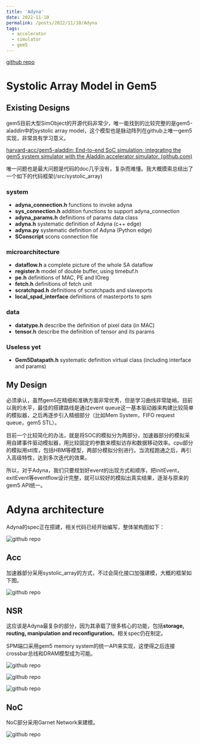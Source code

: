 ```yaml
---
title: 'Adyna'
date: 2022-11-10
permalink: /posts/2022/11/10/Adyna
tags:
  - accelerator
  - simulator
  - gem5
---
```

[github repo](https://github.com/starkerfirst/adyna)







# Systolic Array Model in Gem5

## Existing Designs

gem5目前大型SimObject的开源代码非常少，唯一能找到的比较完整的是gem5-aladdin中的systolic array model，这个模型也是脉动阵列在github上唯一gem5实现，非常具有学习意义。

[harvard-acc/gem5-aladdin: End-to-end SoC simulation: integrating the gem5 system simulator with the Aladdin accelerator simulator. (github.com)](https://github.com/harvard-acc/gem5-aladdin)

唯一问题也是最大问题是代码的doc几乎没有，复杂而难懂。我大概摸索总结出了一个如下的代码框架(/src/systolic_array)

### system
* **adyna_connection.h**        functions to invoke adyna
* **sys_connection.h**          addition functions to support adyna_connection
* **adyna_params.h**            definitions of params data class
* **adyna.h**                   systematic definition of Adyna (c++ edge) 
* **adyna.py**                  systematic definition of Adyna (Python edge)
* **SConscript**                scons connection file


### microarchitecture
* **dataflow.h**                a complete picture of the whole SA dataflow
* **register.h**                model of double buffer, using timebuf.h
* **pe.h**                      definitions of MAC, PE and IOreg
* **fetch.h**                   definitions of fetch unit
* **scratchpad.h**              definitions of scratchpads and slaveports
* **local_spad_interface**      definitions of masterports to spm 

### data
* **datatype.h**                describe the definition of pixel data (in MAC)
* **tensor.h**                  describe the definition of tensor and its params

### Useless yet
* **Gem5Datapath.h**            systematic definition virtual class (including interface and params)

## My Design

必须承认，虽然gem5在精细和准确方面非常优秀，但是学习曲线非常陡峭。目前以我的水平，最佳的搭建路线是通过event queue这一基本驱动器来构建比较简单的模拟器，之后再逐步引入精细部分（比如Mem System，FIFO request queue，gem5 STL）。



目前一个比较简化的办法，就是将SOC的模拟分为两部分，加速器部分的模拟采用自建事件驱动模拟器，用比较固定的参数来模拟访存和数据移动效率。cpu部分的模拟用stl库，包括HBM等模型，两部分模拟分别进行。当流程跑通之后，再引入高级特性，达到多次迭代的效果。



所以，对于Adyna，我们只要规划好event的出现方式和顺序，把initEvent，exitEvent等eventflow设计完整，就可以较好的模拟出真实结果，逐渐与原来的gem5 API统一。

Adyna architecture
==================
Adyna的spec正在搭建，相关代码已经开始编写，整体架构图如下：

![github repo](http://starkerfirst.github.io/images/adyna_schematic.png)

## Acc

加速器部分采用systolic_array的方式，不过会简化接口加强建模，大概的框架如下图。

![github repo](http://starkerfirst.github.io/images/adyna_acc.png)

## NSR

这应该是Adyna最复杂的部分，因为其承载了很多核心的功能，包括**storage, routing, manipulation and reconfiguration**。相关spec仍在制定。



SPM端口采用gem5 memory system的统一API来实现，这使得之后连接crossbar总线和DRAM模型成为可能。

![github repo](http://starkerfirst.github.io/images/adyna_master_slave1.png)

![github repo](http://starkerfirst.github.io/images/adyna_master_slave2.png)

![github repo](http://starkerfirst.github.io/images/adyna_master_slave3.png)

## NoC

NoC部分采用Garnet Network来建模。

![github repo](http://starkerfirst.github.io/images/adyna_noc.jpg)



